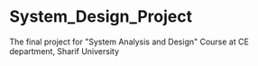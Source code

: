 # System_Design_Project
The final project for "System Analysis and Design" Course at CE department, Sharif University
